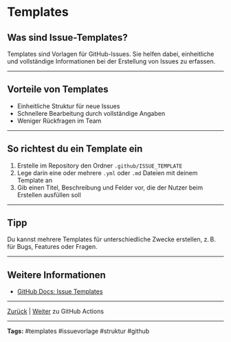 # Templates

## Was sind Issue-Templates?

Templates sind Vorlagen für GitHub-Issues. Sie helfen dabei, einheitliche und vollständige Informationen bei der Erstellung von Issues zu erfassen.

---

## Vorteile von Templates

- Einheitliche Struktur für neue Issues
- Schnellere Bearbeitung durch vollständige Angaben
- Weniger Rückfragen im Team

---

## So richtest du ein Template ein

1. Erstelle im Repository den Ordner `.github/ISSUE_TEMPLATE`
2. Lege darin eine oder mehrere `.yml` oder `.md` Dateien mit deinem Template an
3. Gib einen Titel, Beschreibung und Felder vor, die der Nutzer beim Erstellen ausfüllen soll

---

## Tipp

Du kannst mehrere Templates für unterschiedliche Zwecke erstellen, z. B. für Bugs, Features oder Fragen.

---

## Weitere Informationen

- [GitHub Docs: Issue Templates](https://docs.github.com/de/communities/using-templates-to-encourage-useful-issues-and-pull-requests/configuring-issue-templates-for-your-repository)

---

[Zurück](../README.md) | [Weiter](../../05-actions/) zu GitHub Actions

---

**Tags:** #templates #issuevorlage #struktur #github

